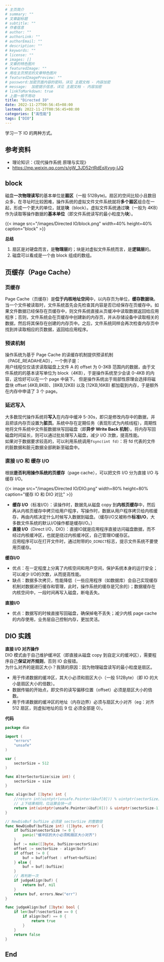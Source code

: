 ```yaml
---
# 主页简介
# summary: ""
# 文章副标题
# subtitle: ""
# 作者信息
# author: ""
# authorLink: ""
# authorEmail: ""
# description: ""
# keywords: ""
# license: ""
# images: []
# 文章的特色图片
# featuredImage: ""
# 用在主页预览的文章特色图片
# featuredImagePreview: ""
# password:加密页面内容的密码，详见 主题文档 - 内容加密
# message:  加密提示信息，详见 主题文档 - 内容加密
# linkToMarkdown: true
# 上面一般不用动
title: "Directed IO"
date: 2022-11-27T00:56:45+08:00
lastmod: 2022-11-27T00:56:45+08:00
categories: ["高性能"]
tags: ["DIO"]
---
```


学习一下 IO 的两种方式。

## 参考资料

* 理论知识：《现代操作系统 原理与实现》    
* <a href="https://mp.weixin.qq.com/s/gW_3JD52rtRdEqXvyg-lJQ" target="_blank">https://mp.weixin.qq.com/s/gW_3JD52rtRdEqXvyg-lJQ</a>

## block    

磁盘**一次物理读写**的基本单位是**扇区**（一般 512Byte)。扇区的空间比较小且数目众多，在寻址时比较困难，操作系统的虚拟文件文件系统就将**多个扇区**组合在一起，形成一个更大的单位，就是**块**（block）。虚拟文件系统通过**块**（一般为 4KB）作为读取等操作数据的**基本单位**（即文件系统读写的最小粒度为**块**）。   

{{< image src="/images/Directed IO/block.png" width=40% height=40% caption="block" >}}

**总结**  

1. 扇区是对硬盘而言，是**物理层**的；块是对虚拟文件系统而言，是**逻辑层**的。   
2. 磁盘可以看成是一个由 block 组成的数组。

## 页缓存（Page Cache）  

### 页缓存

Page Cache（页缓存）是**位于内核地址空间**中，以内存页为单位，**缓存数据块**。  
当一个文件被读取时，文件系统首先会先检查其内容是否已经保存在页缓存中。如果文件数据已经保存在页缓存中，则文件系统直接从页缓冲中读取数据返回给应用程序；否则，文件系统会在页缓存中创建新的内存页，并从存储设备中读取相关的数据，然后将其保存在创建的内存页中。之后，文件系统同样会再次检查内存页中找到并读取相应的页数据，返回给应用程序。

### 预读机制

操作系统为基于 Page Cache 的读缓存机制提供预读机制（PAGE_READAHEAD），一个例子是：  
用户线程仅仅请求读取磁盘上文件 A 的 offset 为 0-3KB 范围内的数据，由于文件系统的的基本读写单位为 block（4KB），于是操作系统至少会读 0-4KB 的内容，这恰好可以在一个 page 中装下。
但是操作系统出于局部性原理会选择将磁盘块 offset [4KB,8KB)、[8KB,12KB) 以及 [12KB,16KB) 都加载到内存，于是额外在内存中申请了 3 个 page。

### 延迟写入

大多数现代操作系统将**写入**在内存中缓冲 5-30s，即只是修改内存中的数据，并且把该内存页设置为**脏页**。系统中存在定期任务（表现形式为内核线程），周期性地将文件系统中文件脏数据块写回磁盘（即**异步 Write Back 机制**）。将内存写回磁盘时间延长，则可以通过批处理写入磁盘，减少 I/O 次数，提高性能。  
如果对于数据要求较高的，可以利用系统调用`fsync(int fd)`：将 fd 代表的文件的脏数据和脏元数据全部刷新至磁盘中。

### 直接 I/O 和 缓存 I/O

根据**是否利用操作系统的页缓存**（page cache），可以把文件 I/O 分为直接 I/O 与缓存 I/O。  

{{< image src="/images/Directed IO/DIO.png" width=80% height=80% caption="缓存 IO 和 DIO 对比" >}}


* **缓存 I/O**（标准I/O）：读操作时，数据先从磁盘 copy 到**内核页缓存**中，然后再从内核页缓存中拷贝给用户程序，写操作时，数据从用户程序拷贝给内核缓存，再由内核决定什么时候写入数据到磁盘。（缓存I/O又被称作**标准I/O**，大多数文件系统的默认I/O操作都是缓存I/O。） 
* **直接 I/O**（Direct I/O，DIO）：直接IO就是应用程序直接访问磁盘数据，而不经过内核缓冲区，也就是绕过内核缓冲区，自己管理IO缓存区。  
    应用程序可以在打开文件时，通过附带的`O_DIRECT`标志，提示文件系统不要使用页缓存。

**缓存I/O**  

* 优点：在一定程度上分离了内核空间和用户空间，保护系统本身的运行安全；可以减少 I/O的次数，从而提高性能。
* 缺点：数据多次拷贝，性能降低（一些应用程序（如数据库）会自己实现缓存机制对数据进行缓存和管理，此时，操作系统的缓存是冗余的）；数据缓存在内核空间中，一段时间再写入磁盘，断电丢失。  

**直接I/O**  

* 优点：数据写的时候直接写回磁盘，确保掉电不丢失；减少内核 page cache 的内存使用，业务层自己控制内存，更加灵活。

## DIO 实践

**直接 I/O 对齐操作**    
DIO 模式由于自己维护缓冲区（即直接从磁盘 copy 到自定义的缓冲区），需要程序自己**保证对齐规则**，否则 IO 会报错。   
为什么对齐的是扇区大小？我猜的原因：因为物理磁盘读写的最小粒度是扇区。

* 用于传递数据的缓冲区，其大小必须和扇区大小（一般 512Byte）（即 IO 的大小是扇区大小的倍数）。
* 数据传输的开始点，即文件的读写偏移位置（offset）必须是扇区大小的倍数。
* 用于传递数据的缓冲区的地址（内存边界）必须与扇区大小对齐（eg：对齐 512 扇区，则虚拟地址的后 9 位 必须全部是 0）。

**代码**  
```go
package dio

import (
	"errors"
	"unsafe"
)

var (
	sectorSize = 512
)

func AlterSectorSize(size int) {
	sectorSize = size
}

func align(buf []byte) int {
	//return int(uintptr(unsafe.Pointer(&buf[0])) % uintptr(sectorSize))
	// 上下结果相同，位运算会快一点
	return int(uintptr(unsafe.Pointer(&buf[0])) & uintptr(sectorSize-1))
}

// NewDioBuf bufSize 必须是 sectorSize 的整数倍
func NewDioBuf(bufSize int) ([]byte, error) {
	if bufSize%sectorSize != 0 {
		panic("缓冲区的大小必须和扇区大小对齐")
	}
	buf := make([]byte, bufSize+sectorSize)
	offset := sectorSize - align(buf)
	if offset != 0 {
		buf = buf[offset : offset+bufSize]
	} else {
		buf = buf[:bufSize]
	}
	// 再判断一次
	if judgeAlign(buf) {
		return buf, nil
	}
	return buf, errors.New("err")
}

func judgeAlign(buf []byte) bool {
	if len(buf)%sectorSize == 0 {
		if align(buf) == 0 {
			return true
		}
	}
	return false
}
```

## End
